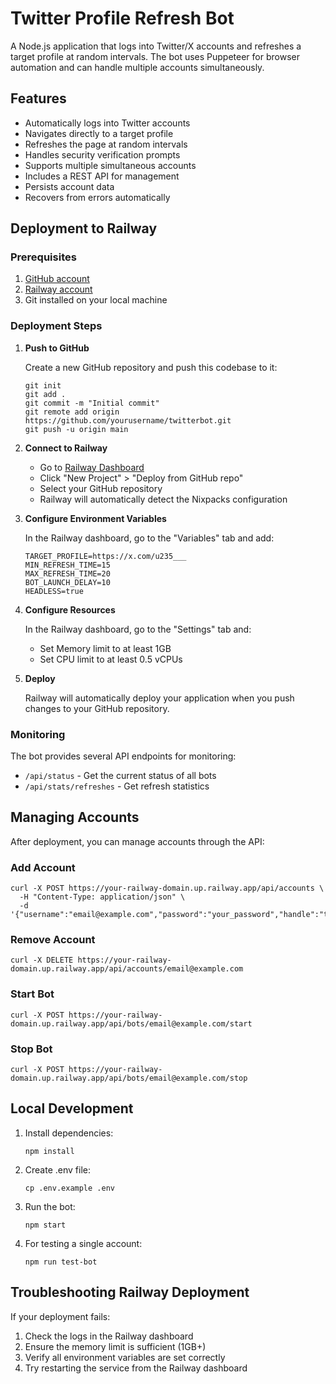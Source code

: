 # Twitter Profile Refresh Bot

A Node.js application that logs into Twitter/X accounts and refreshes a target profile at random intervals. The bot uses Puppeteer for browser automation and can handle multiple accounts simultaneously.

## Features

- Automatically logs into Twitter accounts
- Navigates directly to a target profile
- Refreshes the page at random intervals
- Handles security verification prompts
- Supports multiple simultaneous accounts
- Includes a REST API for management
- Persists account data
- Recovers from errors automatically

## Deployment to Railway

### Prerequisites

1. [GitHub account](https://github.com)
2. [Railway account](https://railway.app)
3. Git installed on your local machine

### Deployment Steps

1. **Push to GitHub**

   Create a new GitHub repository and push this codebase to it:
   ```
   git init
   git add .
   git commit -m "Initial commit"
   git remote add origin https://github.com/yourusername/twitterbot.git
   git push -u origin main
   ```

2. **Connect to Railway**

   - Go to [Railway Dashboard](https://railway.app/dashboard)
   - Click "New Project" > "Deploy from GitHub repo"
   - Select your GitHub repository
   - Railway will automatically detect the Nixpacks configuration

3. **Configure Environment Variables**

   In the Railway dashboard, go to the "Variables" tab and add:

   ```
   TARGET_PROFILE=https://x.com/u235___
   MIN_REFRESH_TIME=15
   MAX_REFRESH_TIME=20
   BOT_LAUNCH_DELAY=10
   HEADLESS=true
   ```

4. **Configure Resources**

   In the Railway dashboard, go to the "Settings" tab and:
   - Set Memory limit to at least 1GB
   - Set CPU limit to at least 0.5 vCPUs

5. **Deploy**

   Railway will automatically deploy your application when you push changes to your GitHub repository.

### Monitoring

The bot provides several API endpoints for monitoring:

- `/api/status` - Get the current status of all bots
- `/api/stats/refreshes` - Get refresh statistics

## Managing Accounts

After deployment, you can manage accounts through the API:

### Add Account
```
curl -X POST https://your-railway-domain.up.railway.app/api/accounts \
  -H "Content-Type: application/json" \
  -d '{"username":"email@example.com","password":"your_password","handle":"twitter_handle"}'
```

### Remove Account
```
curl -X DELETE https://your-railway-domain.up.railway.app/api/accounts/email@example.com
```

### Start Bot
```
curl -X POST https://your-railway-domain.up.railway.app/api/bots/email@example.com/start
```

### Stop Bot
```
curl -X POST https://your-railway-domain.up.railway.app/api/bots/email@example.com/stop
```

## Local Development

1. Install dependencies:
   ```
   npm install
   ```

2. Create .env file:
   ```
   cp .env.example .env
   ```

3. Run the bot:
   ```
   npm start
   ```

4. For testing a single account:
   ```
   npm run test-bot
   ```

## Troubleshooting Railway Deployment

If your deployment fails:

1. Check the logs in the Railway dashboard
2. Ensure the memory limit is sufficient (1GB+)
3. Verify all environment variables are set correctly
4. Try restarting the service from the Railway dashboard